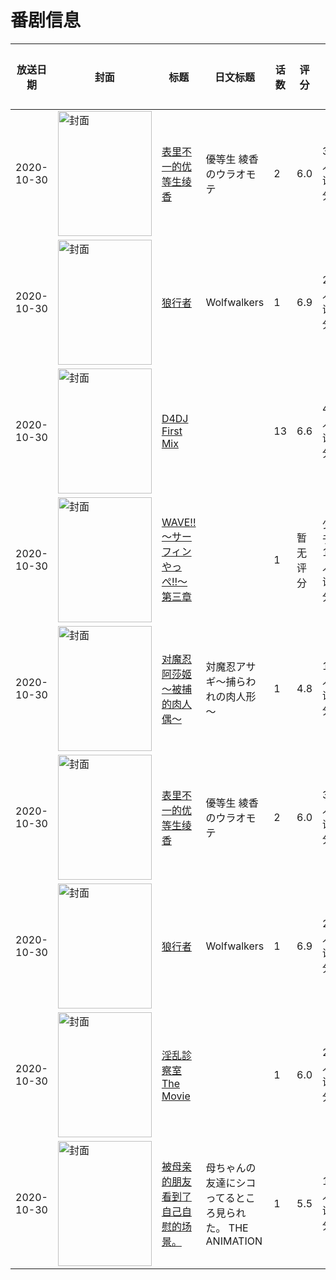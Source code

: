 # 番剧信息

|放送日期|封面|标题|日文标题|话数|评分|评分人数|
|---|---|---|---|---|---|---|
|2020-10-30|<img src="https://bangumi.tv/img/no_icon_subject.png" alt="封面" style="width:150px;height:200px;object-fit:cover;">|[表里不一的优等生绫香](https://bangumi.tv/subject/317964)|優等生 綾香のウラオモテ|2|6.0|307人评分|
|2020-10-30|<img src="https://lain.bgm.tv/pic/cover/c/56/68/211780_q5KCo.jpg" alt="封面" style="width:150px;height:200px;object-fit:cover;">|[狼行者](https://bangumi.tv/subject/211780)|Wolfwalkers|1|6.9|205人评分|
|2020-10-30|<img src="https://lain.bgm.tv/pic/cover/c/ec/3c/299372_YwVvM.jpg" alt="封面" style="width:150px;height:200px;object-fit:cover;">|[D4DJ First Mix](https://bangumi.tv/subject/299372)||13|6.6|404人评分|
|2020-10-30|<img src="https://lain.bgm.tv/pic/cover/c/d6/ae/320822_S7sot.jpg" alt="封面" style="width:150px;height:200px;object-fit:cover;">|[WAVE!!～サーフィンやっぺ!!～ 第三章](https://bangumi.tv/subject/320822)||1|暂无评分|少于10人评分|
|2020-10-30|<img src="https://bangumi.tv/img/no_icon_subject.png" alt="封面" style="width:150px;height:200px;object-fit:cover;">|[对魔忍阿莎姬～被捕的肉人偶～](https://bangumi.tv/subject/317956)|対魔忍アサギ～捕らわれの肉人形～|1|4.8|104人评分|
|2020-10-30|<img src="https://bangumi.tv/img/no_icon_subject.png" alt="封面" style="width:150px;height:200px;object-fit:cover;">|[表里不一的优等生绫香](https://bangumi.tv/subject/317964)|優等生 綾香のウラオモテ|2|6.0|307人评分|
|2020-10-30|<img src="https://lain.bgm.tv/pic/cover/c/56/68/211780_q5KCo.jpg" alt="封面" style="width:150px;height:200px;object-fit:cover;">|[狼行者](https://bangumi.tv/subject/211780)|Wolfwalkers|1|6.9|205人评分|
|2020-10-30|<img src="https://bangumi.tv/img/no_icon_subject.png" alt="封面" style="width:150px;height:200px;object-fit:cover;">|[淫乱診察室 The Movie](https://bangumi.tv/subject/325881)||1|6.0|26人评分|
|2020-10-30|<img src="https://bangumi.tv/img/no_icon_subject.png" alt="封面" style="width:150px;height:200px;object-fit:cover;">|[被母亲的朋友看到了自己自慰的场景。](https://bangumi.tv/subject/317965)|母ちゃんの友達にシコってるところ見られた。 THE ANIMATION|1|5.5|142人评分|
